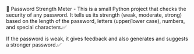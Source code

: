🔐 Password Strength Meter -
This is a small Python project that checks the security of any password. It tells us its strength (weak, moderate, strong) based on the length of the password, letters (upper/lower case), numbers, and special characters.✅

If the password is weak, it gives feedback and also generates and suggests a stronger password.✅
